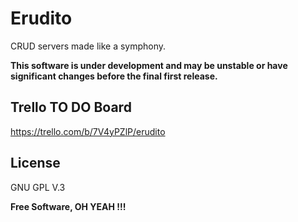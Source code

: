 Erudito
=======
CRUD servers made like a symphony.

**This software is under development and may be unstable or have significant changes before the final first release.**

## Trello TO DO Board
https://trello.com/b/7V4yPZlP/erudito

License
----

GNU GPL V.3


**Free Software, OH YEAH !!!**
